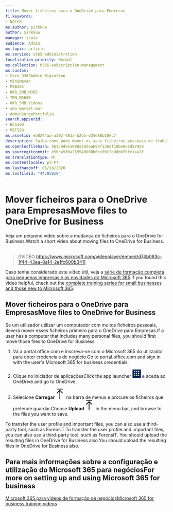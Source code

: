 ```yaml
---
title: Mover ficheiros para o OneDrive para Empresas
f1.keywords:
- NOCSH
ms.author: sirkkuw
author: Sirkkuw
manager: scotv
audience: Admin
ms.topic: article
ms.service: o365-administration
localization_priority: Normal
ms.collection: M365-subscription-management
ms.custom:
- Core_O365Admin_Migration
- MiniMaven
- MSB365
- OKR_SMB_M365
- TRN_M365B
- OKR_SMB_Videos
- seo-marvel-mar
- AdminSurgePortfolio
search.appverid:
- BCS160
- MET150
ms.assetid: eb8244aa-a302-481a-b2b5-d34e88b18ec7
description: Saiba como pode mover os seus ficheiros pessoais de trabalho e ficheiros confidenciais da empresa para o OneDrive for Business em apenas alguns passos fáceis.
ms.openlocfilehash: 561c9dee1080a50dea695f136df10be8e5d52959
ms.sourcegitcommit: e5bc49f0a25954d008b6cc09c2b98bb7bfe1aa2f
ms.translationtype: MT
ms.contentlocale: pt-PT
ms.lasthandoff: 06/18/2020
ms.locfileid: "44785918"
---
```

# <a name="move-files-to-onedrive-for-business"></a><span data-ttu-id="f95e6-103">Mover ficheiros para o OneDrive para Empresas</span><span class="sxs-lookup"><span data-stu-id="f95e6-103">Move files to OneDrive for Business</span></span>

<span data-ttu-id="f95e6-104">Veja um pequeno vídeo sobre a mudança de ficheiros para o OneDrive for Business.</span><span class="sxs-lookup"><span data-stu-id="f95e6-104">Watch a short video about moving files to OneDrive for Business.</span></span><br><br>

> [!VIDEO https://www.microsoft.com/videoplayer/embed/d74b083c-1f44-43ea-8a14-2e1fc600b341] 

<span data-ttu-id="f95e6-105">Caso tenha considerado este vídeo útil, veja a [série de formação completa para pequenas empresas e as novidades do Microsoft 365](https://support.microsoft.com/office/6ab4bbcd-79cf-4000-a0bd-d42ce4d12816).</span><span class="sxs-lookup"><span data-stu-id="f95e6-105">If you found this video helpful, check out the [complete training series for small businesses and those new to Microsoft 365](https://support.microsoft.com/office/6ab4bbcd-79cf-4000-a0bd-d42ce4d12816).</span></span>


## <a name="move-files-to-onedrive-for-business"></a><span data-ttu-id="f95e6-106">Mover ficheiros para o OneDrive para Empresas</span><span class="sxs-lookup"><span data-stu-id="f95e6-106">Move files to OneDrive for Business</span></span>

<span data-ttu-id="f95e6-107">Se um utilizador utilizar um computador com muitos ficheiros pessoais, deverá mover esses ficheiros primeiro para o OneDrive para Empresas.</span><span class="sxs-lookup"><span data-stu-id="f95e6-107">If a user has a computer that includes many personal files, you should first move those files to OneDrive for Business:</span></span>
  
1. <span data-ttu-id="f95e6-108">Vá a portal.office.com e inscreva-se com o Microsoft 365 do utilizador para obter credenciais de negócio.</span><span class="sxs-lookup"><span data-stu-id="f95e6-108">Go to portal.office.com and sign in with the user's Microsoft 365 for business credentials.</span></span>

2. <span data-ttu-id="f95e6-109">Clique no iniciador de aplicações</span><span class="sxs-lookup"><span data-stu-id="f95e6-109">Click the app launcher</span></span> ![The app launcher icon in Office 365](../media/7502f4ec-3c9a-435d-a7b4-b9cda85189a7.png) <span data-ttu-id="f95e6-111">e aceda ao OneDrive.</span><span class="sxs-lookup"><span data-stu-id="f95e6-111">and go to OneDrive.</span></span> 
    
3. <span data-ttu-id="f95e6-112">Selecione **Carregar**![Upload](../media/d9b963b8-10af-42e2-953d-360301b83d3c.png) na barra de menus e procure os ficheiros que pretende guardar.</span><span class="sxs-lookup"><span data-stu-id="f95e6-112">Choose **Upload**![Upload](../media/d9b963b8-10af-42e2-953d-360301b83d3c.png) in the menu bar, and browse to the files you want to save.</span></span> 
    
<span data-ttu-id="f95e6-113">To transfer the user profile and important files, you can also use a third-party tool, such as ForensiT.</span><span class="sxs-lookup"><span data-stu-id="f95e6-113">To transfer the user profile and important files, you can also use a third-party tool, such as ForensiT.</span></span> <span data-ttu-id="f95e6-114">You should upload the resulting files in OneDrive for Business also.</span><span class="sxs-lookup"><span data-stu-id="f95e6-114">You should upload the resulting files in OneDrive for Business also.</span></span>
  
## <a name="for-more-on-setting-up-and-using-microsoft-365-for-business"></a><span data-ttu-id="f95e6-115">Para mais informações sobre a configuração e utilização do Microsoft 365 para negócios</span><span class="sxs-lookup"><span data-stu-id="f95e6-115">For more on setting up and using Microsoft 365 for business</span></span>

[<span data-ttu-id="f95e6-116">Microsoft 365 para vídeos de formação de negócios</span><span class="sxs-lookup"><span data-stu-id="f95e6-116">Microsoft 365 for business training videos</span></span>](https://support.microsoft.com/office/6ab4bbcd-79cf-4000-a0bd-d42ce4d12816)
